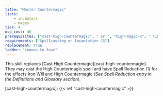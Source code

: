 ```yaml
---
title: "Master Countermagic"
lists:
    - incantors
    - mages
tier: 4
osp_cost: 40
prerequisites: ["cast-high-countermagic", " or ", "high-magic-x", " (Incantation or Spellcasting)"]
requirements: ["Spellcasting or Incantation CS"]
replacement: true
ladder: "immune-to-fear"
---
```

This skill replaces [Cast High Countermagic][cast-high-countermagic]. They may cast the High Countermagic spell and have Spell Reduction (1) for the effects Iron Will and High Countermagic _(See Spell Reduction entry in the Definitions and Glossary section)_.

[cast-high-countermagic]: {{< ref "cast-high-countermagic" >}}